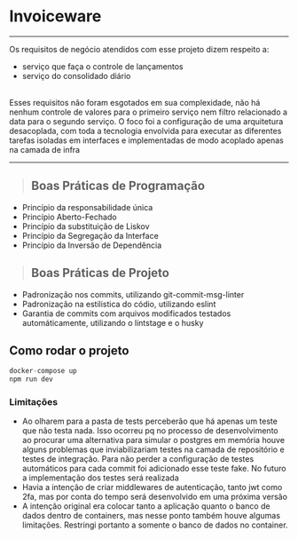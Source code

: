 # Invoiceware
---
Os requisitos de negócio atendidos com esse projeto dizem respeito a:
- serviço que faça o controle de lançamentos
- serviço do consolidado diário
<br />
Esses requisitos não foram esgotados em sua complexidade, não há nenhum controle de valores para o primeiro serviço nem filtro relacionado a data para o segundo serviço. O foco foi a configuração de uma arquitetura desacoplada, com toda a tecnologia envolvida para executar as diferentes tarefas isoladas em interfaces e implementadas de modo acoplado apenas na camada de infra
<br />

---

> ## Boas Práticas de Programação
* Princípio da responsabilidade única 
* Princípio Aberto-Fechado
* Princípio da substituição de Liskov
* Princípio da Segregação da Interface
* Princípio da Inversão de Dependência

> ## Boas Práticas de Projeto
* Padronização nos commits, utilizando git-commit-msg-linter
* Padronização na estilistica do códio, utilizando eslint
* Garantia de commits com arquivos modificados testados automáticamente, utilizando o lintstage e o husky

## Como rodar o projeto
```typescript
docker-compose up
npm run dev
```

### Limitações
- Ao olharem para a pasta de tests perceberão que há apenas um teste que não testa nada. Isso ocorreu pq no processo de desenvolvimento ao procurar uma alternativa para simular o postgres em memória houve alguns problemas que inviabilizariam testes na camada de repositório e testes de integração. Para não perder a configuração de testes automáticos para cada commit foi adicionado esse teste fake. No futuro a implementação dos testes será realizada
- Havia a intenção de criar middlewares de autenticação, tanto jwt como 2fa, mas por conta do tempo será desenvolvido em uma próxima versão
- A intenção original era colocar tanto a aplicação quanto o banco de dados dentro de containers, mas nesse ponto também houve algumas limitações. Restringi portanto a somente o banco de dados no container.
